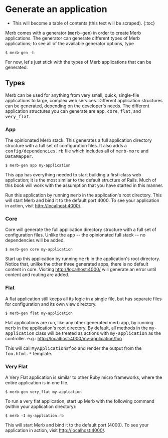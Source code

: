 # Generate an application

* This will become a table of contents (this text will be scraped).
{:toc}

Merb comes with a generator (<tt>merb-gen</tt>)
in order to create Merb applications.
The generator can generate different types of Merb applications;
to see all of the available generator options, type

    $ merb-gen -h

For now, let's just stick with the types of Merb applications
that can be generated.

## Types
Merb can be used for anything from very small, quick, single-file applications
to large, complex web services.
Different application structures can be generated,
depending on the developer's needs.
The different application structures you can generate
are <tt>app</tt>, <tt>core</tt>, <tt>flat</tt>, and <tt>very_flat</tt>.

### App
The opinionated Merb stack.
This generates a full application directory structure
with a full set of configuration files.
It also adds a <tt>config/dependencies.rb</tt> file
which includes all of <tt>merb-more</tt> and <tt>DataMapper</tt>.

    $ merb-gen app my-application

This app has everything needed
to start building a first-class web application;
it is the most similar to the default structure of Rails.
Much of this book will work with the assumption
that you have started in this manner.

Run this application by running <tt>merb</tt>
in the application's root directory.
This will start Merb and bind it to the default port 4000.
To see your application in action, visit [http://localhost:4000/][].

### Core
Core will generate the full application directory structure
with a full set of configuration files.
Unlike the <tt>app</tt> -- the opinionated full stack --
no dependencies will be added.

    $ merb-gen core my-application

Start up this application by running <tt>merb</tt>
in the application's root directory.
Notice that, unlike the other three generated apps,
there is no default content in core.
Visiting [http://localhost:4000/][] will generate an error
until content and routing are added.

### Flat
A flat application still keeps all its logic in a single file,
but has separate files for configuration and its own view directory.

    $ merb-gen flat my-application

Flat applications are run, like any other generated merb app,
by running <tt>merb</tt> in the application's root directory.
By default, all methods in the <tt>my-application</tt> class
will be treated as actions with <tt>my-application</tt> as the controller.
e.g.: [http://localhost:4000/my-application/foo][]

This will call <tt>MyApplication#foo</tt>
and render the output from the <tt>foo.html.*</tt> template.

### Very Flat
A Very Flat application is similar to other Ruby micro frameworks,
where the entire application is in one file.

    $ merb-gen very_flat my-applcation

To run a very flat application, start up Merb with the following command
(within your application directory):

    $ merb -I my-applcation.rb

This will start Merb and bind it to the default port (4000).
To see your application in action, visit [http://localhost:4000/][].


[http://localhost:4000/]:     http://localhost:4000/
[http://localhost:4000/my-application/foo]: http://localhost:4000/my-application/foo

